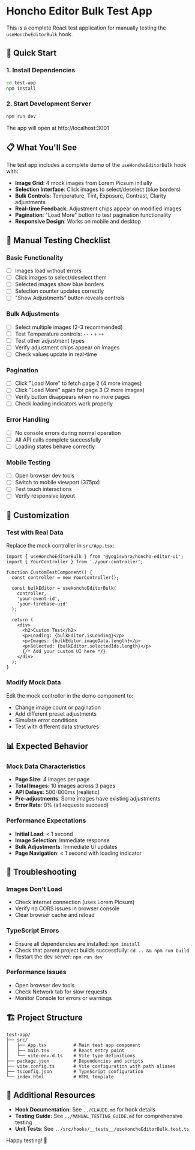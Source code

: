 # Honcho Editor Bulk Test App

This is a complete React test application for manually testing the `useHonchoEditorBulk` hook.

## 🚀 Quick Start

### 1. Install Dependencies
```bash
cd test-app
npm install
```

### 2. Start Development Server
```bash
npm run dev
```

The app will open at http://localhost:3001

## 📋 What You'll See

The test app includes a complete demo of the `useHonchoEditorBulk` hook with:

- **Image Grid**: 4 mock images from Lorem Picsum initially
- **Selection Interface**: Click images to select/deselect (blue borders)
- **Bulk Controls**: Temperature, Tint, Exposure, Contrast, Clarity adjustments
- **Real-time Feedback**: Adjustment chips appear on modified images
- **Pagination**: "Load More" button to test pagination functionality
- **Responsive Design**: Works on mobile and desktop

## 🧪 Manual Testing Checklist

### Basic Functionality
- [ ] Images load without errors
- [ ] Click images to select/deselect them
- [ ] Selected images show blue borders
- [ ] Selection counter updates correctly
- [ ] "Show Adjustments" button reveals controls

### Bulk Adjustments
- [ ] Select multiple images (2-3 recommended)
- [ ] Test Temperature controls: `--` `-` `+` `++`
- [ ] Test other adjustment types
- [ ] Verify adjustment chips appear on images
- [ ] Check values update in real-time

### Pagination
- [ ] Click "Load More" to fetch page 2 (4 more images)
- [ ] Click "Load More" again for page 3 (2 more images)
- [ ] Verify button disappears when no more pages
- [ ] Check loading indicators work properly

### Error Handling
- [ ] No console errors during normal operation
- [ ] All API calls complete successfully
- [ ] Loading states behave correctly

### Mobile Testing
- [ ] Open browser dev tools
- [ ] Switch to mobile viewport (375px)
- [ ] Test touch interactions
- [ ] Verify responsive layout

## 🔧 Customization

### Test with Real Data

Replace the mock controller in `src/App.tsx`:

```tsx
import { useHonchoEditorBulk } from '@yogiswara/honcho-editor-ui';
import { YourController } from './your-controller';

function CustomTestComponent() {
  const controller = new YourController();
  
  const bulkEditor = useHonchoEditorBulk(
    controller,
    'your-event-id',
    'your-firebase-uid'
  );

  return (
    <div>
      <h2>Custom Test</h2>
      <p>Loading: {bulkEditor.isLoading}</p>
      <p>Images: {bulkEditor.imageData.length}</p>
      <p>Selected: {bulkEditor.selectedIds.length}</p>
      {/* Add your custom UI here */}
    </div>
  );
}
```

### Modify Mock Data

Edit the mock controller in the demo component to:
- Change image count or pagination
- Add different preset adjustments
- Simulate error conditions
- Test with different data structures

## 📊 Expected Behavior

### Mock Data Characteristics
- **Page Size**: 4 images per page
- **Total Images**: 10 images across 3 pages
- **API Delays**: 500-800ms (realistic)
- **Pre-adjustments**: Some images have existing adjustments
- **Error Rate**: 0% (all requests succeed)

### Performance Expectations
- **Initial Load**: < 1 second
- **Image Selection**: Immediate response
- **Bulk Adjustments**: Immediate UI updates
- **Page Navigation**: < 1 second with loading indicator

## 🐛 Troubleshooting

### Images Don't Load
- Check internet connection (uses Lorem Picsum)
- Verify no CORS issues in browser console
- Clear browser cache and reload

### TypeScript Errors
- Ensure all dependencies are installed: `npm install`
- Check that parent project builds successfully: `cd .. && npm run build`
- Restart the dev server: `npm run dev`

### Performance Issues
- Open browser dev tools
- Check Network tab for slow requests
- Monitor Console for errors or warnings

## 🏗️ Project Structure

```
test-app/
├── src/
│   ├── App.tsx          # Main test app component
│   ├── main.tsx         # React entry point
│   └── vite-env.d.ts    # Vite type definitions
├── package.json         # Dependencies and scripts
├── vite.config.ts       # Vite configuration with path aliases
├── tsconfig.json        # TypeScript configuration
└── index.html           # HTML template
```

## 📖 Additional Resources

- **Hook Documentation**: See `../CLAUDE.md` for hook details
- **Testing Guide**: See `../MANUAL_TESTING_GUIDE.md` for comprehensive testing
- **Unit Tests**: See `../src/hooks/__tests__/useHonchoEditorBulk.test.ts`

Happy testing! 🎯